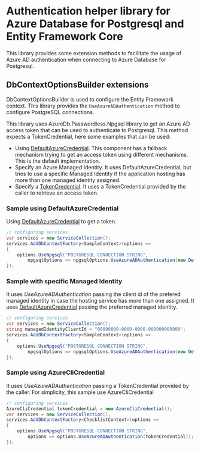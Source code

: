 # Authentication helper library for Azure Database for Postgresql and Entity Framework Core

This library provides some extension methods to facilitate the usage of Azure AD authentication when connecting to Azure Database for Postgresql.

## DbContextOptionsBuilder extensions

DbContextOptionsBuilder is used to configure the Entity Framework context. This library provides the `UseAzureADAuthentication` method to configure PostgreSQL connections.

This library uses AzureDb.Passwordless.Npgsql library to get an Azure AD access token that can be used to authenticate to Postgresql. This method expects a TokenCredential, here some examples that can be used:
* Using [DefaultAzureCredential](https://learn.microsoft.com/en-us/dotnet/api/azure.identity.defaultazurecredential?view=azure-dotnet). This component has a fallback mechanism trying to get an access token using different mechanisms. This is the default implementation.
* Specify an Azure Managed Identity. It uses DefaultAzureCredential, but tries to use a specific Managed Identity if the application hosting has more than one managed identity assigned.
* Specify a [TokenCredential](https://learn.microsoft.com/en-us/dotnet/api/azure.core.tokencredential?view=azure-dotnet). It uses a TokenCredential provided by the caller to retrieve an access token.

### Sample using DefaultAzureCredential

Using [DefaultAzureCredential](https://learn.microsoft.com/en-us/dotnet/api/azure.identity.defaultazurecredential?view=azure-dotnet) to get a token.

```csharp
// configuring services
var services = new ServiceCollection();
services.AddDbContextFactory<SampleContext>(options =>
{
    options.UseNpgsql("POSTGRESQL CONNECTION STRING",
        npgsqlOptions => npgsqlOptions.UseAzureADAuthentication(new DefaultAzureCredential())); // Usage of this library
});
```

### Sample with specific Managed Identity

It uses _UseAzureADAuthentication_ passing the client id of the prefered managed identity in case the hosting service has more than one assigned. It uses [DefaultAzureCredential](https://learn.microsoft.com/en-us/dotnet/api/azure.identity.defaultazurecredential?view=azure-dotnet) passing the preferred managed identity.

```csharp
// configuring services
var services = new ServiceCollection();
string managedIdentityClientId = "00000000-0000-0000-000000000000";
services.AddDbContextFactory<SampleContext>(options =>
{
    options.UseNpgsql("POSTGRESQL CONNECTION STRING",
        npgsqlOptions => npgsqlOptions.UseAzureADAuthentication(new DefaultAzureCredential(new DefaultAzureCredentialOptions { ManagedIdentityClientId = managedIdentityClientId })));
});
```

### Sample using AzureCliCredential

It uses _UseAzureADAuthentication_ passing a TokenCredential provided by the caller. For simplicity, this sample use AzureCliCredential

```csharp
// configuring services
AzureCliCredential tokenCredential = new AzureCliCredential();
var services = new ServiceCollection();
services.AddDbContextFactory<ChecklistContext>(options =>
{
    options.UseNpgsql("POSTGRESQL CONNECTION STRING",
        options => options.UseAzureADAuthentication(tokenCredential)); // Usage of this library
});
```